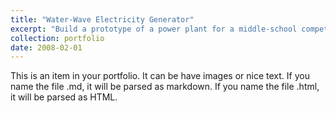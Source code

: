 ```yaml
---
title: "Water-Wave Electricity Generator"
excerpt: "Build a prototype of a power plant for a middle-school competition. Our project actually won! Video of the real version in this article. <br/><img src='/images/wave-electricity-2.gif'>"
collection: portfolio
date: 2008-02-01
---
```


This is an item in your portfolio. It can be have images or nice text. If you name the file .md, it will be parsed as markdown. If you name the file .html, it will be parsed as HTML. 
